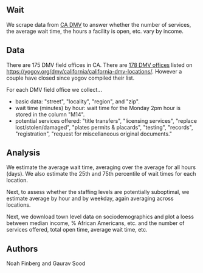 ## Wait

We scrape data from [CA DMV](https://www.dmv.ca.gov/portal/field-office/woodland/) to answer whether the number of services, the average wait time, the hours a facility is open, etc. vary by income.
 
## Data
 
There are 175 DMV field offices in CA. There are [178 DMV offices](data/yogov_dmv_list.txt) listed on https://yogov.org/dmv/california/california-dmv-locations/. However a couple have closed since yogov compiled their list.

For each DMV field office we collect...

- basic data: "street", "locality", "region", and "zip".
- wait time (minutes) by hour: wait time for the Monday 2pm hour is stored in the column "M14".
- potential services offered: "title transfers", "licensing services", "replace lost/stolen/damaged", "plates permits & placards", "testing", "records", "registration", "request for miscellaneous original documents."

## Analysis

We estimate the average wait time, averaging over the average for all hours (days). We also estimate the 25th and 75th percentile of wait times for each location.

Next, to assess whether the staffing levels are potentially suboptimal, we estimate average by hour and by weekday, again averaging across locations.

Next, we download town level data on sociodemographics and plot a loess between median income, % African Americans, etc. and the number of services offered, total open time, average wait time, etc. 

## Authors 

Noah Finberg and Gaurav Sood

